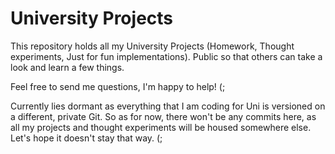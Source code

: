# University Projects
This repository holds all my University Projects (Homework, Thought experiments, Just for fun implementations). Public so that others can take a look and learn a few things. 

Feel free to send me questions, I'm happy to help! (;

Currently lies dormant as everything that I am coding for Uni is versioned on a different, private Git. So as for now, there won't be any commits here, as all my projects and thought experiments will be housed somewhere else. Let's hope it doesn't stay that way. (;
